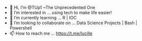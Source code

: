 - 👋 Hi, I’m @TUp1 ~The Unprecedented One 
- 👀 I’m interested in ... using tech to make life easier! 
- 🌱 I’m currently learning ... R | IOC 
- 💞️ I’m looking to collaborate on ... Data Science Projects | Bash | Powershell 
- 📫 How to reach me ... https://t.me/lucille 

<!---
TUp1/TUp1 is a ✨ special ✨ repository because its `README.md` (this file) appears on your GitHub profile.
You can click the Preview link to take a look at your changes.
--->

